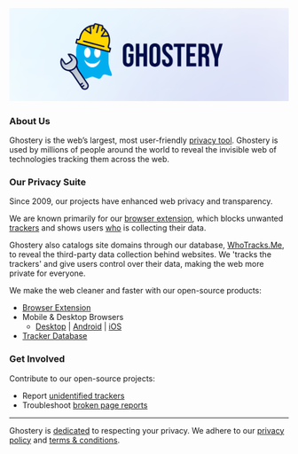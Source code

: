 ![Ghostery Development](https://github.com/ghostery/.github/blob/main/images/img-github-ghostery.png)

### About Us

Ghostery is the web’s largest, most user-friendly [privacy tool](https://www.ghostery.com/ghostery-ad-blocker). Ghostery is used by millions of people around the world to reveal the invisible web of technologies tracking them across the web.

### Our Privacy Suite

Since 2009, our projects have enhanced web privacy and transparency.

We are known primarily for our [browser extension](https://www.ghostery.com/ghostery-ad-blocker), which blocks unwanted [trackers](https://www.ghostery.com/blog/how-we-at-ghostery-protect-users-from-web-tracking) and shows users [who](https://www.ghostery.com/blog/tracking-the-trackers-2020) is collecting their data.

Ghostery also catalogs site domains through our database, [WhoTracks.Me](https://whotracks.me/), to reveal the third-party data collection behind websites. We 'tracks the trackers' and give users control over their data, making the web more private for everyone.

We make the web cleaner and faster with our open-source products:
* [Browser Extension](https://github.com/ghostery/ghostery-extension)
* Mobile & Desktop Browsers
  * [Desktop](https://github.com/ghostery/user-agent-desktop) | [Android](https://github.com/ghostery/user-agent-android) | [iOS](https://github.com/ghostery/user-agent-ios)
* [Tracker Database](https://github.com/ghostery/trackerdb)

### Get Involved
Contribute to our open-source projects:
* Report [unidentified trackers](https://github.com/ghostery/trackerdb/issues/new?assignees=&labels=enhancement&projects=&template=categorize_tracker.yml&title=%5BUnidentified+Tracker%5D%3A+)
* Troubleshoot [broken page reports](https://github.com/ghostery/broken-page-reports/issues)

---

Ghostery is [dedicated](https://www.ghostery.com/ghostery-manifesto) to respecting your privacy. We adhere to our [privacy policy](https://www.ghostery.com/privacy-policy) and [terms & conditions](https://www.ghostery.com/privacy/ghostery-terms-and-conditions).

